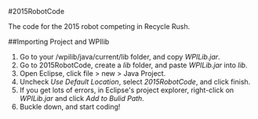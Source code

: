#2015RobotCode

The code for the 2015 robot competing in Recycle Rush.

##Importing Project and WPIlib

1. Go to your /wpilib/java/current/lib folder, and copy *WPILib.jar*.
2. Go to 2015RobotCode, create a *lib* folder, and paste *WPILib.jar* into *lib*.
3. Open Eclipse, click file > new > Java Project.
4. Uncheck *Use Default Location*, select *2015RobotCode*, and click finish.
5. If you get lots of errors, in Eclipse's project explorer, right-click on *WPILib.jar* and click *Add to Bulid Path*.
6. Buckle down, and start coding!
